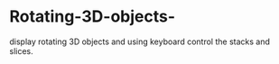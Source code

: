 # Rotating-3D-objects-
display rotating 3D objects and using keyboard control the stacks and slices.

